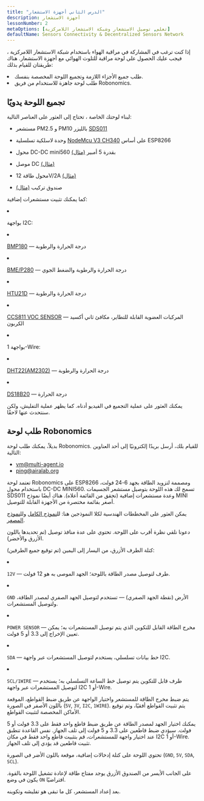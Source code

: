 ```yaml
---
title: "الدرس الثاني أجهزة الاستشعار"
description: أجهزة الاستشعار  
lessonNumber: 2
metaOptions: [تعلم, توصيل الاستشعار وشبكة الاستشعار اللامركزية]
defaultName: Sensors Connectivity & Decentralized Sensors Network
---
```


إذا كنت ترغب في المشاركة في مراقبة الهواء باستخدام شبكة الاستشعار اللامركزية ، فيجب عليك الحصول على لوحة مراقبة للتلوث الهوائي مع أجهزة الاستشعار. هناك طريقتان للقيام بذلك:

<List>

<li>طلب جميع الأجزاء اللازمة وتجميع اللوحة المخصصة بنفسك.</li>
<li>طلب لوحة جاهزة للاستخدام من فريق Robonomics.</li>

</List>

## تجميع اللوحة يدويًا

لبناء لوحتك الخاصة ، تحتاج إلى العثور على العناصر التالية:

- مستشعر PM2.5 و PM10 بالليزر [SDS011](https://www.amazon.com/SDS011-Quality-Detection-Conditioning-Monitor/dp/B07FSDMRR5)

- وحدة لاسلكية تسلسلية [NodeMcu V3 CH340](https://www.amazon.com/ACEIRMC-Wireless-Development-Compatible-MicroPython/dp/B092ZCG2X2) على أساس ESP8266

- محول DC-DC mini560 بقدرة 5 أمبير [(مثال)](https://www.amazon.com/Alinan-Efficiency-Converter-Regulator-Stabilized/dp/B09W8P1QNM)

- موصل DC [(مثال)](https://www.amazon.com/CenryKay-DC-099-Threaded-اتصلor-Adapter/dp/B08CMMQMP6?th=1)

- محول طاقة 12V/2А [(مثال)](https://www.amazon.com/TMEZON-Power-Adapter-Supply-2-1mm/dp/B00Q2E5IXW)

- صندوق تركيب [(مثال)](https://www.amazon.com/LeMotech-Dustproof-Waterproof-Electrical-300mmx250mmx120mm/dp/B075DHT7X2/ref=sxin_18_ac_d_mf_brs?ac_md=7-4-TGVNb3RlY2g%3D-ac_d_mf_brs_brs&content-id=amzn1.sym.1ad31f34-ba12-4dca-be4b-f62f7f5bb10d%3Aamzn1.sym.1ad31f34-ba12-4dca-be4b-f62f7f5bb10d&crid=2ZDX87O7MINYG&cv_ct_cx=junction+box+plastic&keywords=junction+box+plastic&pd_rd_i=B075DHT7X2&pd_rd_r=2bbd50d4-9ef9-4fa1-a1a2-e55c482bce49&pd_rd_w=EcHLy&pd_rd_wg=z42mC&pf_rd_p=1ad31f34-ba12-4dca-be4b-f62f7f5bb10d&pf_rd_r=WDAX58YZKG6YKZ70X5QE&qid=1676642125&sprefix=Junction+Box%2Caps%2C451&sr=1-4-8b2f235a-dddf-4202-bbb9-592393927392)

كما يمكنك تثبيت مستشعرات إضافية:

<List  type="numbers">

<li>

بواجهة I2C:

<List>

<li>

[BMP180](https://cdn-shop.adafruit.com/datasheets/BST-BMP180-DS000-09.pdf) — درجة الحرارة والرطوبة

</li>

<li>

[BME/P280](https://www.mouser.com/datasheet/2/783/BST-BME280-DS002-1509607.pdf) — درجة الحرارة والرطوبة والضغط الجوي

</li>

<li>

[HTU21D](https://eu.mouser.com/ProductDetail/Measurement-Specialties/HTU21D?qs=tx5doIiTu8oixw1WN5Uy8A%3D%3D) — درجة الحرارة والرطوبة

</li>

<li>

[CCS811 VOC SENSOR](https://www.sciosense.com/wp-content/uploads/documents/Application-Note-Baseline-Save-and-Restore-on-CCS811.pdf) — المركبات العضوية القابلة للتطاير، مكافئ ثاني أكسيد الكربون

</li>

</List>

</li>

<li>

بواجهة 1-Wire:

<List>

<li>

[DHT22(AM2302)](https://files.seeedstudio.com/wiki/Grove-Temperature_and_Humidity_Sensor_Pro/res/AM2302-EN.pdf) — درجة الحرارة والرطوبة

</li>

<li>

[DS18B20](https://cdn.sparkfun.com/datasheets/Sensors/Temp/DS18B20.pdf) — درجة الحرارة

</li>

</List>

</li>

</List>

يمكنك العثور على عملية التجميع في الفيديو أدناه. كما يظهر عملية التفليش، ولكن سنتحدث عنها لاحقًا.

<RoboAcademyYoutube link="https://www.youtube.com/watch?v=OdTd1sacCso" />

## طلب لوحة Robonomics

بديلاً، يمكنك طلب لوحة Robonomics. للقيام بلك، أرسل بريدًا إلكترونيًا إلى أحد العناوين التالية:

- vm@multi-agent.io
- ping@airalab.org

تعتمد لوحة Robonomics على ESP8266 ومصممة لتزويد الطاقة بجهد 6-24 فولت، باستخدام محول DC-DC MINI560. تسمح لك هذه اللوحة بتوصيل مستشعر الجسيمات SDS011 وعدة مستشعرات إضافية (تحقق من القائمة أعلاه). هناك أيضًا نموذج MINI أصغر بقائمة مختصرة من الأجهزة القابلة للتوصيل.

<LessonImages figure figureCaption="Full model of Robonomics board" src="sensors-connectivity-course/lesson-2-1.png" alt="Full model of Robonomics board"/>

<LessonImages  figure figureCaption="Mini model of Robonomics board" src="sensors-connectivity-course/lesson-2-2.png" alt="Mini model of Robonomics board"/>

يمكن العثور على المخططات الهندسية لكلا النموذجين هنا: لل[نموذج الكامل](https://oshwlab.com/ludovich88/aira_sensor_rev0-1) ولل[نموذج المصغر](https://oshwlab.com/ludovich88/aira_sensor_d1_mini).

دعونا نلقي نظرة أقرب على اللوحة. تحتوي على عدة منافذ توصيل (تم تحديدها باللون الأزرق والأخضر).

<LessonImages imageClasses="mb" src="sensors-connectivity-course/lesson-2-3.png" alt="Full model of Robonomics board"/>

كتلة الطرف الأزرق، من اليسار إلى اليمين (تم توقيع جميع الطرفين):

<List>
  <li class="flex">

  <code>12V</code> — طرف لتوصيل مصدر الطاقة باللوحة؛ الجهد الموصى به هو 12 فولت.

  </li>

  <li class="flex">

  <code>GND</code> الأرض (نقطة الجهد الصفري) — تستخدم لتوصيل الجهد الصفري لمصدر الطاقة، ولتوصيل المستشعرات.

  </li>

  <li class="flex">

  <code>POWER SENSOR</code> — مخرج الطاقة القابل للتكوين الذي يتم توصيل المستشعرات به؛ يمكن تعيين الإخراج إلى 3.3 أو 5 فولت.

  </li>

  <li class="flex">

  <code>SDA</code> — خط بيانات تسلسلي، يستخدم لتوصيل المستشعرات عبر واجهة I2C.

  </li>

  <li class="flex">

  <code>SCL/1WIRE</code> — طرف قابل للتكوين يتم توصيل خط الساعة التسلسلي به؛ يستخدم لتوصيل المستشعرات عبر واجهة I2C أو 1-Wire.

  </li>
</List>

يتم ضبط مخرج الطاقة للمستشعر واختيار الواجهة عن طريق ضبط القواطع، الموقعة باللون الأصفر في الصورة (`5V`, `3V`, `I2C`, `1WIRE`). يتم تثبيت القواطع أفقيًا، وتم توقيع الأماكن المخصصة لتثبيت القواطع.


<RoboAcademyNote type="warning" title="WARNING">
يمكنك اختيار الجهد لمصدر الطاقة عن طريق ضبط قاطع واحد فقط على 3.3 فولت أو 5 فولت. سيؤدي ضبط قاطعين على 3.3 و 5 فولت إلى تلف الجهاز. نفس القاعدة تنطبق عند اختيار واجهة للمستشعرات، قم بتثبيت قاطع واحد فقط في مكان I2C أو 1-Wire. تثبيت قاطعين قد يؤدي إلى تلف الجهاز.
</RoboAcademyNote>

تحتوي اللوحة على كتلة إدخالات إضافية، موقعة باللون الأضر في الصورة (`GND`, `5V`, `SDA`, `SCL`).

على الجانب الأيسر من الصندوق الأزرق يوجد مفتاح طاقة لإعادة تشغيل اللوحة بالقوة. يكون في وضع `ON` افتراضيًا.

بعد إعداد المستشعر، كل ما تبقى هو تفليشه وتكوينه.
